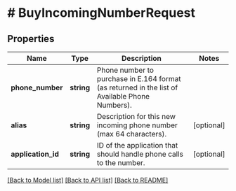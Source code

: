 # # BuyIncomingNumberRequest

## Properties

Name | Type | Description | Notes
------------ | ------------- | ------------- | -------------
**phone_number** | **string** | Phone number to purchase in E.164 format (as returned in the list of Available Phone Numbers). | 
**alias** | **string** | Description for this new incoming phone number (max 64 characters). | [optional] 
**application_id** | **string** | ID of the application that should handle phone calls to the number. | [optional] 

[[Back to Model list]](../../README.md#documentation-for-models) [[Back to API list]](../../README.md#documentation-for-api-endpoints) [[Back to README]](../../README.md)


